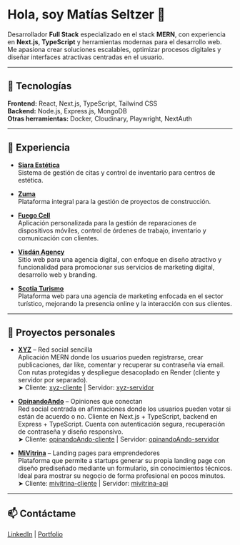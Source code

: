 # Hola, soy Matías Seltzer 👋

Desarrollador **Full Stack** especializado en el stack **MERN**, con experiencia en **Next.js**, **TypeScript** y herramientas modernas para el desarrollo web. Me apasiona crear soluciones escalables, optimizar procesos digitales y diseñar interfaces atractivas centradas en el usuario.

---

## 🚀 Tecnologías

**Frontend:** React, Next.js, TypeScript, Tailwind CSS  
**Backend:** Node.js, Express.js, MongoDB  
**Otras herramientas:** Docker, Cloudinary, Playwright, NextAuth

---

## 💼 Experiencia

- [**Siara Estética**](https://github.com/MattSeltz/siara-estetica)  
  Sistema de gestión de citas y control de inventario para centros de estética.

- [**Zuma**](https://github.com/MattSeltz/zuma)  
  Plataforma integral para la gestión de proyectos de construcción.

- [**Fuego Cell**](https://github.com/MattSeltz/fuego-cell)  
  Aplicación personalizada para la gestión de reparaciones de dispositivos móviles, control de órdenes de trabajo, inventario y comunicación con clientes.

- [**Visdán Agency**](https://github.com/MattSeltz/visdan-agency)  
  Sitio web para una agencia digital, con enfoque en diseño atractivo y funcionalidad para promocionar sus servicios de marketing digital, desarrollo web y branding.

- [**Scotia Turismo**](https://github.com/MattSeltz/scotia-turismo)  
  Plataforma web para una agencia de marketing enfocada en el sector turístico, mejorando la presencia online y la interacción con sus clientes.

---

## 🧩 Proyectos personales

- [**XYZ**](https://xyz-cliente.onrender.com/) – Red social sencilla  
  Aplicación MERN donde los usuarios pueden registrarse, crear publicaciones, dar like, comentar y recuperar su contraseña vía email. Con rutas protegidas y despliegue desacoplado en Render (cliente y servidor por separado).  
  ➤ Cliente: [xyz-cliente](https://github.com/MattSeltz/xyz-cliente) | Servidor: [xyz-servidor](https://github.com/MattSeltz/xyz-servidor)

- [**OpinandoAndo**](https://opinando-ando.vercel.app/) – Opiniones que conectan  
  Red social centrada en afirmaciones donde los usuarios pueden votar si están de acuerdo o no. Cliente en Next.js + TypeScript, backend en Express + TypeScript. Cuenta con autenticación segura, recuperación de contraseña y diseño responsivo.  
  ➤ Cliente: [opinandoAndo-cliente](https://github.com/MattSeltz/opinandoAndo-cliente) | Servidor: [opinandoAndo-servidor](https://github.com/MattSeltz/opinandoAndo-servidor)

- [**MiVitrina**](https://mivitrina-cliente.onrender.com/) – Landing pages para emprendedores  
  Plataforma que permite a startups generar su propia landing page con diseño prediseñado mediante un formulario, sin conocimientos técnicos. Ideal para mostrar su negocio de forma profesional en pocos minutos.  
  ➤ Cliente: [mivitrina-cliente](https://github.com/MattSeltz/mivitrina-cliente) | Servidor: [mivitrina-api](https://github.com/MattSeltz/mivitrina-api)

---

## 📫 Contáctame

[LinkedIn](https://www.linkedin.com/in/matias-seltzer/) | [Portfolio](https://matias-seltzer.netlify.app/)
